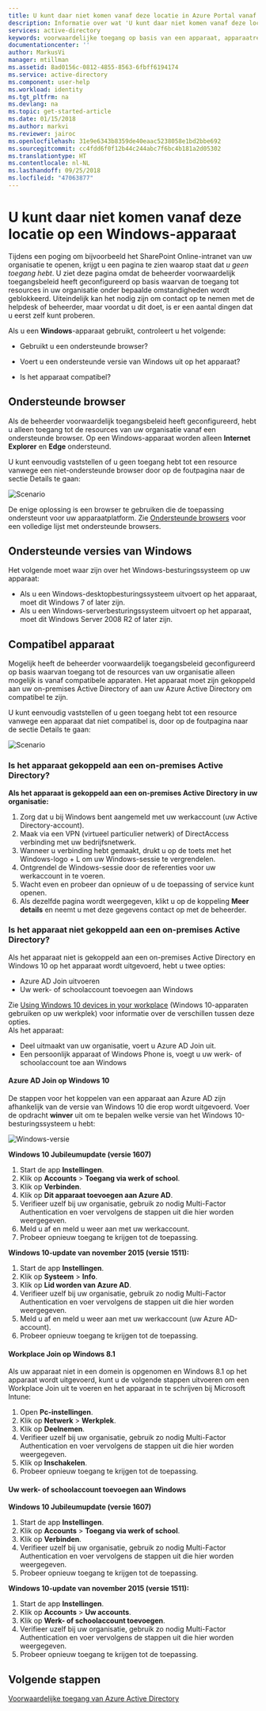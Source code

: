 ```yaml
---
title: U kunt daar niet komen vanaf deze locatie in Azure Portal vanaf een Windows-apparaat | Microsoft Docs
description: Informatie over wat 'U kunt daar niet komen vanaf deze locatie' veroorzaakt en wat u kunt controleren om te voorkomen dat u dit dialoogvenster tegenkomt.
services: active-directory
keywords: voorwaardelijke toegang op basis van een apparaat, apparaatregistratie, apparaatregistratie inschakelen, apparaatregistratie en MDM
documentationcenter: ''
author: MarkusVi
manager: mtillman
ms.assetid: 8ad0156c-0812-4855-8563-6fbff6194174
ms.service: active-directory
ms.component: user-help
ms.workload: identity
ms.tgt_pltfrm: na
ms.devlang: na
ms.topic: get-started-article
ms.date: 01/15/2018
ms.author: markvi
ms.reviewer: jairoc
ms.openlocfilehash: 31e9e6343b8359de40eaac5238058e1bd2bbe692
ms.sourcegitcommit: cc4fdd6f0f12b44c244abc7f6bc4b181a2d05302
ms.translationtype: HT
ms.contentlocale: nl-NL
ms.lasthandoff: 09/25/2018
ms.locfileid: "47063877"
---
```

# <a name="you-cant-get-there-from-here-on-a-windows-device"></a>U kunt daar niet komen vanaf deze locatie op een Windows-apparaat

Tijdens een poging om bijvoorbeeld het SharePoint Online-intranet van uw organisatie te openen, krijgt u een pagina te zien waarop staat dat *u geen toegang hebt*. U ziet deze pagina omdat de beheerder voorwaardelijk toegangsbeleid heeft geconfigureerd op basis waarvan de toegang tot resources in uw organisatie onder bepaalde omstandigheden wordt geblokkeerd. Uiteindelijk kan het nodig zijn om contact op te nemen met de helpdesk of beheerder, maar voordat u dit doet, is er een aantal dingen dat u eerst zelf kunt proberen.

Als u een **Windows**-apparaat gebruikt, controleert u het volgende:

- Gebruikt u een ondersteunde browser?

- Voert u een ondersteunde versie van Windows uit op het apparaat?

- Is het apparaat compatibel?






## <a name="supported-browser"></a>Ondersteunde browser

Als de beheerder voorwaardelijk toegangsbeleid heeft geconfigureerd, hebt u alleen toegang tot de resources van uw organisatie vanaf een ondersteunde browser. Op een Windows-apparaat worden alleen **Internet Explorer** en **Edge** ondersteund.

U kunt eenvoudig vaststellen of u geen toegang hebt tot een resource vanwege een niet-ondersteunde browser door op de foutpagina naar de sectie Details te gaan:

![Scenario](./media/active-directory-conditional-access-device-remediation/02.png "Berichten over ontoegankelijke toepassingen voor niet-ondersteunde browsers")

De enige oplossing is een browser te gebruiken die de toepassing ondersteunt voor uw apparaatplatform. Zie [Ondersteunde browsers](active-directory-conditional-access-supported-apps.md) voor een volledige lijst met ondersteunde browsers.  


## <a name="supported-versions-of-windows"></a>Ondersteunde versies van Windows

Het volgende moet waar zijn over het Windows-besturingssysteem op uw apparaat: 

- Als u een Windows-desktopbesturingssysteem uitvoert op het apparaat, moet dit Windows 7 of later zijn.
- Als u een Windows-serverbesturingssysteem uitvoert op het apparaat, moet dit Windows Server 2008 R2 of later zijn. 


## <a name="compliant-device"></a>Compatibel apparaat

Mogelijk heeft de beheerder voorwaardelijk toegangsbeleid geconfigureerd op basis waarvan toegang tot de resources van uw organisatie alleen mogelijk is vanaf compatibele apparaten. Het apparaat moet zijn gekoppeld aan uw on-premises Active Directory of aan uw Azure Active Directory om compatibel te zijn.

U kunt eenvoudig vaststellen of u geen toegang hebt tot een resource vanwege een apparaat dat niet compatibel is, door op de foutpagina naar de sectie Details te gaan:
 
![Scenario](./media/active-directory-conditional-access-device-remediation/01.png "Berichten over ontoegankelijke toepassingen voor niet-geregistreerde apparaten")


### <a name="is-your-device-joined-to-an-on-premises-active-directory"></a>Is het apparaat gekoppeld aan een on-premises Active Directory?

**Als het apparaat is gekoppeld aan een on-premises Active Directory in uw organisatie:**

1. Zorg dat u bij Windows bent aangemeld met uw werkaccount (uw Active Directory-account).
2. Maak via een VPN (virtueel particulier netwerk) of DirectAccess verbinding met uw bedrijfsnetwerk.
3. Wanneer u verbinding hebt gemaakt, drukt u op de toets met het Windows-logo + L om uw Windows-sessie te vergrendelen.
4. Ontgrendel de Windows-sessie door de referenties voor uw werkaccount in te voeren.
5. Wacht even en probeer dan opnieuw of u de toepassing of service kunt openen.
6. Als dezelfde pagina wordt weergegeven, klikt u op de koppeling **Meer details** en neemt u met deze gegevens contact op met de beheerder.


### <a name="is-your-device-not-joined-to-an-on-premises-active-directory"></a>Is het apparaat niet gekoppeld aan een on-premises Active Directory?

Als het apparaat niet is gekoppeld aan een on-premises Active Directory en Windows 10 op het apparaat wordt uitgevoerd, hebt u twee opties:

* Azure AD Join uitvoeren
* Uw werk- of schoolaccount toevoegen aan Windows

Zie [Using Windows 10 devices in your workplace](active-directory-azureadjoin-windows10-devices.md) (Windows 10-apparaten gebruiken op uw werkplek) voor informatie over de verschillen tussen deze opties.  
Als het apparaat:

- Deel uitmaakt van uw organisatie, voert u Azure AD Join uit.
- Een persoonlijk apparaat of Windows Phone is, voegt u uw werk- of schoolaccount toe aan Windows 



#### <a name="azure-ad-join-on-windows-10"></a>Azure AD Join op Windows 10

De stappen voor het koppelen van een apparaat aan Azure AD zijn afhankelijk van de versie van Windows 10 die erop wordt uitgevoerd. Voer de opdracht **winver** uit om te bepalen welke versie van het Windows 10-besturingssysteem u hebt: 

![Windows-versie](./media/active-directory-conditional-access-device-remediation/03.png )


**Windows 10 Jubileumupdate (versie 1607)**

1. Start de app **Instellingen**.
2. Klik op **Accounts** > **Toegang via werk of school**.
3. Klik op **Verbinden**.
4. Klik op **Dit apparaat toevoegen aan Azure AD**.
5. Verifieer uzelf bij uw organisatie, gebruik zo nodig Multi-Factor Authentication en voer vervolgens de stappen uit die hier worden weergegeven.
6. Meld u af en meld u weer aan met uw werkaccount.
7. Probeer opnieuw toegang te krijgen tot de toepassing.

**Windows 10-update van november 2015 (versie 1511):**

1. Start de app **Instellingen**.
2. Klik op **Systeem** > **Info**.
3. Klik op **Lid worden van Azure AD**.
4. Verifieer uzelf bij uw organisatie, gebruik zo nodig Multi-Factor Authentication en voer vervolgens de stappen uit die hier worden weergegeven.
5. Meld u af en meld u weer aan met uw werkaccount (uw Azure AD-account).
6. Probeer opnieuw toegang te krijgen tot de toepassing.


#### <a name="workplace-join-on-windows-81"></a>Workplace Join op Windows 8.1

Als uw apparaat niet in een domein is opgenomen en Windows 8.1 op het apparaat wordt uitgevoerd, kunt u de volgende stappen uitvoeren om een Workplace Join uit te voeren en het apparaat in te schrijven bij Microsoft Intune:

1. Open **Pc-instellingen**.
2. Klik op **Netwerk** > **Werkplek**.
3. Klik op **Deelnemen**.
4. Verifieer uzelf bij uw organisatie, gebruik zo nodig Multi-Factor Authentication en voer vervolgens de stappen uit die hier worden weergegeven.
5. Klik op **Inschakelen**.
6. Probeer opnieuw toegang te krijgen tot de toepassing.



#### <a name="add-your-work-or-school-account-to-windows"></a>Uw werk- of schoolaccount toevoegen aan Windows 


**Windows 10 Jubileumupdate (versie 1607)**

1. Start de app **Instellingen**.
2. Klik op **Accounts** > **Toegang via werk of school**.
3. Klik op **Verbinden**.
4. Verifieer uzelf bij uw organisatie, gebruik zo nodig Multi-Factor Authentication en voer vervolgens de stappen uit die hier worden weergegeven.
5. Probeer opnieuw toegang te krijgen tot de toepassing.


**Windows 10-update van november 2015 (versie 1511):**

1. Start de app **Instellingen**.
2. Klik op **Accounts** > **Uw accounts**.
3. Klik op **Werk- of schoolaccount toevoegen**.
4. Verifieer uzelf bij uw organisatie, gebruik zo nodig Multi-Factor Authentication en voer vervolgens de stappen uit die hier worden weergegeven.
5. Probeer opnieuw toegang te krijgen tot de toepassing.





## <a name="next-steps"></a>Volgende stappen
[Voorwaardelijke toegang van Azure Active Directory](active-directory-conditional-access-azure-portal.md)

